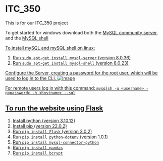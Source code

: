 # ITC_350
This is for our ITC_350 project


To get started for windows download both the <a href="https://dev.mysql.com/downloads/mysql/">MySQL community server</a>, and the <a href="https://dev.mysql.com/downloads/shell/">MySQL shell

To install mySQL and mySQL shell on linux:
1. Run ```sudo apt-get install mysql-server``` (version 8.0.36)
2. Run ```sudo apt-get install mysql-shell``` (version 8.0.23)

Configure the Server, creating a password for the root user, which will be used to log in to the CLI.
![image](https://github.com/davisholdstock/ITC_350/assets/112412321/a6355fbb-580f-4cf3-9adf-7c9aa87edc68)

For remote users log in with this command: ```mysqlsh -u <username> -p<password> -h <hostname> --sql```

## To run the website using Flask
1. Install python (version 3.10.12)
2. Install pip (version 22.0.2)
3. Run ```pip install Flask``` (version 3.0.2)
4. Run ```pip install python-dotenv``` (version 1.0.1)
5. Run ```pip install mysql-connector-python```
6. Run ```pip install pandas```
7. Run ```pip install bcrypt```
